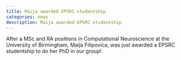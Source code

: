 ```yaml
---
title: Maija awarded EPSRC studentship​
categories: news
description: Maija awarded EPSRC studentship​
---
```


After a MSc and RA positions in Computational Neuroscience at the University of Birmingham, Maija Filipovica, was just awarded a EPSRC studentship to do her PhD in our group!​​​​